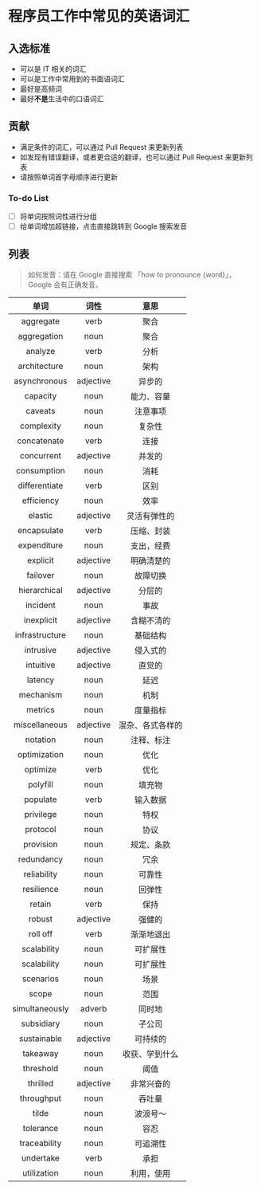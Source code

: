 # 程序员工作中常见的英语词汇

## 入选标准

- 可以是 IT 相关的词汇
- 可以是工作中常用到的书面语词汇
- 最好是高频词
- 最好**不是**生活中的口语词汇

## 贡献

- 满足条件的词汇，可以通过 Pull Request 来更新列表
- 如发现有错误翻译，或者更合适的翻译，也可以通过 Pull Request 来更新列表
- 请按照单词首字母顺序进行更新

### To-do List

- [ ] 将单词按照词性进行分组
- [ ] 给单词增加超链接，点击直接跳转到 Google 搜索发音

## 列表

> 如何发音：请在 Google 直接搜索 「how to pronounce {word}」，Google 会有正确发音。

|      单词      |   词性    |       意思       |
| :------------: | :-------: | :--------------: |
|   aggregate    |   verb    |       聚合       |
|  aggregation   |   noun    |       聚合       |
|    analyze     |   verb    |       分析       |
|  architecture  |   noun    |       架构       |
|  asynchronous  | adjective |      异步的      |
|    capacity    |   noun    |    能力、容量    |
|    caveats     |   noun    |     注意事项     |
|   complexity   |   noun    |      复杂性      |
|  concatenate   |   verb    |       连接       |
|   concurrent   | adjective |      并发的      |
|  consumption   |   noun    |       消耗       |
| differentiate  |   verb    |       区别       |
|   efficiency   |   noun    |       效率       |
|    elastic     | adjective |   灵活有弹性的   |
|  encapsulate   |   verb    |    压缩、封装    |
|  expenditure   |   noun    |    支出，经费    |
|    explicit    | adjective |    明确清楚的    |
|    failover    |   noun    |     故障切换     |
|  hierarchical  | adjective |      分层的      |
|    incident    |   noun    |       事故       |
|   inexplicit   | adjective |    含糊不清的    |
| infrastructure |   noun    |     基础结构     |
|   intrusive    | adjective |     侵入式的     |
|   intuitive    | adjective |      直觉的      |
|    latency     |   noun    |       延迟       |
|   mechanism    |   noun    |       机制       |
|    metrics     |   noun    |     度量指标     |
| miscellaneous  | adjective | 混杂、各式各样的 |
|    notation    |   noun    |    注释、标注    |
|  optimization  |   noun    |       优化       |
|    optimize    |   verb    |       优化       |
|    polyfill    |   noun    |      填充物      |
|    populate    |   verb    |     输入数据     |
|   privilege    |   noun    |       特权       |
|    protocol    |   noun    |       协议       |
|   provision    |   noun    |    规定、条款    |
|   redundancy   |   noun    |       冗余       |
|  reliability   |   noun    |      可靠性      |
|   resilience   |   noun    |      回弹性      |
|     retain     |   verb    |       保持       |
|     robust     | adjective |      强健的      |
|    roll off    |   verb    |    渐渐地退出    |
|  scalability   |   noun    |     可扩展性     |
|  scalability   |   noun    |     可扩展性     |
|   scenarios    |   noun    |       场景       |
|     scope      |   noun    |       范围       |
| simultaneously |  adverb   |      同时地      |
|   subsidiary   |   noun    |      子公司      |
|  sustainable   | adjective |     可持续的     |
|    takeaway    |   noun    |  收获、学到什么  |
|   threshold    |   noun    |       阈值       |
|    thrilled    | adjective |    非常兴奋的    |
|   throughput   |   noun    |      吞吐量      |
|     tilde      |   noun    |     波浪号～     |
|   tolerance    |   noun    |       容忍       |
|  traceability  |   noun    |     可追溯性     |
|   undertake    |   verb    |       承担       |
|  utilization   |   noun    |    利用，使用    |
